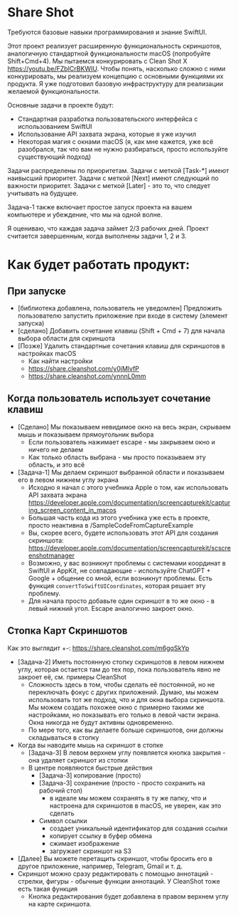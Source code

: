 # Share Shot

Требуются базовые навыки программирования и знание SwiftUI.

Этот проект реализует расширенную функциональность скриншотов, аналогичную стандартной функциональности macOS (попробуйте Shift+Cmd+4). Мы пытаемся конкурировать с Clean Shot X https://youtu.be/FZbICrBKWIU. Чтобы понять, насколько сложно с ними конкурировать, мы реализуем концепцию с основными функциями их продукта. Я уже подготовил базовую инфраструктуру для реализации желаемой функциональности.

Основные задачи в проекте будут:
- Стандартная разработка пользовательского интерфейса с использованием SwiftUI
- Использование API захвата экрана, которые я уже изучил
- Некоторая магия с окнами macOS (я, как мне кажется, уже всё разобрался, так что вам не нужно разбираться, просто используйте существующий подход)

Задачи распределены по приоритетам. Задачи с меткой [Task-*] имеют наивысший приоритет. Задачи с меткой [Next] имеют следующий по важности приоритет. Задачи с меткой [Later] - это то, что следует учитывать на будущее.

Задача-1 также включает простое запуск проекта на вашем компьютере и убеждение, что мы на одной волне.

Я оцениваю, что каждая задача займет 2/3 рабочих дней. Проект считается завершенным, когда выполнены задачи 1, 2 и 3.

# Как будет работать продукт:

## При запуске
- [библиотека добавлена, пользователь не уведомлен] Предложить пользователю запустить приложение при входе в систему (элемент запуска)
- [сделано] Добавить сочетание клавиш (Shift + Cmd + 7) для начала выбора области для скриншота
- [Позже] Удалить стандартные сочетания клавиш для скриншотов в настройках macOS
  - Как найти настройки
  - https://share.cleanshot.com/y0jMlvfP
  - https://share.cleanshot.com/ynnnL0mm

## Когда пользователь использует сочетание клавиш
- [Сделано] Мы показываем невидимое окно на весь экран, скрываем мышь и показываем прямоугольник выбора
  - Если пользователь нажимает escape - мы закрываем окно и ничего не делаем
  - Как только область выбрана - мы просто показываем эту область, и это всё
- [Задача-1] Мы делаем скриншот выбранной области и показываем его в левом нижнем углу экрана
  - Исходно я начал с этого учебника Apple о том, как использовать API захвата экрана https://developer.apple.com/documentation/screencapturekit/capturing_screen_content_in_macos
  - Большая часть кода из этого учебника уже есть в проекте, просто неактивна в /SampleCodeFromCaptureExample
  - Вы, скорее всего, будете использовать этот API для создания скриншота: https://developer.apple.com/documentation/screencapturekit/scscreenshotmanager
  - Возможно, у вас возникнут проблемы с системами координат в SwiftUI и AppKit, не совпадающие - используйте ChatGPT + Google + общение со мной, если возникнут проблемы. Есть функция `convertToSwiftUICoordinates`, которая решает эту проблему.
  - Для начала просто добавьте один скриншот в то же окно - в левый нижний угол. Escape аналогично закроет окно.

## Стопка Карт Скриншотов
Как это выглядит +-: https://share.cleanshot.com/m6gqSkYp

- [Задача-2] Иметь постоянную стопку скриншотов в левом нижнем углу, которая остается там до тех пор, пока пользователь явно не закроет её, см. примеры CleanShot
  - Сложность здесь в том, чтобы сделать её постоянной, но не переключать фокус с других приложений. Думаю, мы можем использовать тот же подход, что и для окна выбора скриншота. Мы можем создать похожее окно с примерно такими же настройками, но показывать его только в левой части экрана. Окна никогда не будут активны одновременно.
  - По мере того, как вы делаете больше скриншотов, они должны складываться в стопку
- Когда вы наводите мышь на скриншот в стопке
  - [Задача-3] В левом верхнем углу появляется кнопка закрытия - она удаляет скриншот из стопки
  - В центре появляются быстрые действия
    - [Задача-3] копирование (просто)
    - [Задача-3] сохранение (просто - просто сохранить на рабочий стол)
      - в идеале мы можем сохранять в ту же папку, что и настроена для скриншотов в macOS, не уверен, как это сделать
    - Символ ссылки
      - создает уникальный идентификатор для создания ссылки
      - копирует ссылку в буфер обмена
      - сжимает изображение
      - загружает скриншот на S3
- [Далее] Вы можете перетащить скриншот, чтобы бросить его в другое приложение, например, Telegram, Gmail и т. д.
- Скриншот можно сразу редактировать с помощью аннотаций - стрелки, фигуры - обычные функции аннотаций. У CleanShot тоже есть такая функция
  - Кнопка редактирования будет добавлена в правом верхнем углу на карте скриншота.
